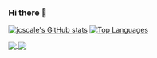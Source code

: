 ### Hi there 👋

[![jcscale's GitHub stats](https://github-readme-stats.vercel.app/api?username=jcscale)](https://github.com/jcscale/github-readme-stats)
[![Top Languages](https://github-readme-stats.vercel.app/api/top-langs/?username=jcscale&layout=compact)](https://github.com/jcscale/github-readme-stats)

<a href="[![jcscale's GitHub stats](https://github-readme-stats.vercel.app/api?username=jcscale)](https://github.com/jcscale/github-readme-stats)">
  <img align="center" src="(https://github.com/jcscale/github-readme-stats)" />
</a>
<a href="[![Top Languages](https://github-readme-stats.vercel.app/api/top-langs/?username=jcscale&layout=compact)](https://github.com/jcscale/github-readme-stats)">
  <img align="center" src="(https://github.com/jcscale/github-readme-stats)" />
</a>

<!--
**jcscale/jcscale** is a ✨ _special_ ✨ repository because its `README.md` (this file) appears on your GitHub profile.

Here are some ideas to get you started:

- 🔭 I’m currently working on ...
- 🌱 I’m currently learning ...
- 👯 I’m looking to collaborate on ...
- 🤔 I’m looking for help with ...
- 💬 Ask me about ...
- 📫 How to reach me: ...
- 😄 Pronouns: ...
- ⚡ Fun fact: ...
-->
